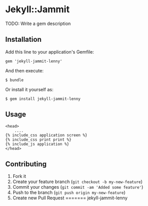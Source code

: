 # Jekyll::Jammit

TODO: Write a gem description

## Installation

Add this line to your application's Gemfile:

    gem 'jekyll-jammit-lenny'

And then execute:

    $ bundle

Or install it yourself as:

    $ gem install jekyll-jammit-lenny

## Usage

    <head>
        ....
	{% include_css application screen %}
	{% include_css print print %}
	{% include_js application %}
    </head>

## Contributing

1. Fork it
2. Create your feature branch (`git checkout -b my-new-feature`)
3. Commit your changes (`git commit -am 'Added some feature'`)
4. Push to the branch (`git push origin my-new-feature`)
5. Create new Pull Request
=======
jekyll-jammit-lenny
